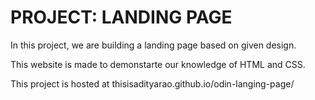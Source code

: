 # PROJECT: LANDING PAGE

In this project, we are building a landing page based on given design.

This website is made to demonstarte our knowledge of HTML and CSS.

This project is hosted at thisisadityarao.github.io/odin-langing-page/
